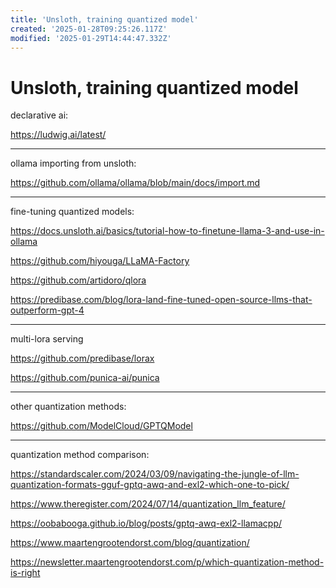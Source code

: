 ```yaml
---
title: 'Unsloth, training quantized model'
created: '2025-01-28T09:25:26.117Z'
modified: '2025-01-29T14:44:47.332Z'
---
```


# Unsloth, training quantized model

declarative ai:

https://ludwig.ai/latest/

---

ollama importing from unsloth:

https://github.com/ollama/ollama/blob/main/docs/import.md

---

fine-tuning quantized models:

https://docs.unsloth.ai/basics/tutorial-how-to-finetune-llama-3-and-use-in-ollama

https://github.com/hiyouga/LLaMA-Factory

https://github.com/artidoro/qlora

https://predibase.com/blog/lora-land-fine-tuned-open-source-llms-that-outperform-gpt-4

---

multi-lora serving

https://github.com/predibase/lorax

https://github.com/punica-ai/punica

---

other quantization methods:

https://github.com/ModelCloud/GPTQModel

---

quantization method comparison:

https://standardscaler.com/2024/03/09/navigating-the-jungle-of-llm-quantization-formats-gguf-gptq-awq-and-exl2-which-one-to-pick/

https://www.theregister.com/2024/07/14/quantization_llm_feature/

https://oobabooga.github.io/blog/posts/gptq-awq-exl2-llamacpp/

https://www.maartengrootendorst.com/blog/quantization/

https://newsletter.maartengrootendorst.com/p/which-quantization-method-is-right

